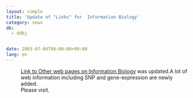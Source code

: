```yaml
---
layout: simple
title: 'Update of "Links" for  Information Biology'
category: news
db:
  - ddbj


date: 2003-07-04T00:00:00+09:00
lang: en
---
```


<dd><a href="/infobio/links-e.html">Link to Other web pages on Information Biology</a> was updated.A lot of web information including SNP and gene-expression are newly added.<br>Please visit.</dd>
